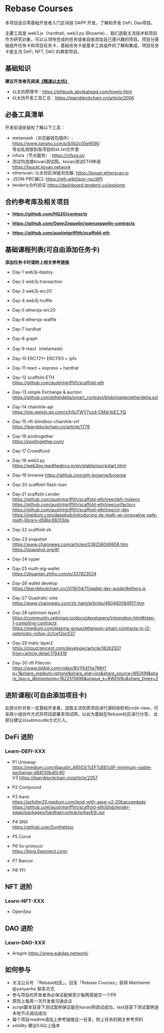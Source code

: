 # Rebase Courses

本项目适合零基础开发者入门区块链 DAPP 开发，了解和开发 DeFi, Dao项目。  

主要工具是 web3.js（hardhat), web3.py (Brownie) ，我们选取主流技术和项目作为研究对象，可以认领待完成的任务或者自由添加自己感兴趣的项目。项目分基础组件任务卡和项目任务卡，基础任务卡是基本工具组件的了解和集成，项目任务卡是主流 DeFi, NFT, DAO 的典型项目。  


## 基础知识

**建议开发者先阅读[《精通以太坊》](https://github.com/inoutcode/ethereum_book)**   

- 以太坊原理书：https://ethbook.abyteahead.com/howto.html  
- 以太坊开发工具汇总：https://learnblockchain.cn/article/2006  

## 必备工具清单  
开发前请安装和了解以下工具：  
- metamask（浏览器钱包插件）: https://www.jianshu.com/p/b5b2c05e9090  
导出私钥放到各项目的sk.txt文件里  
- infura（节点服务）: https://infura.io/  
- 测试均连接kovan测试网，kovan测试ETH申请: https://faucet.kovan.network  
- etherscan: 以太坊区块链浏览器: https://kovan.etherscan.io  
- JSON-PRC接口: https://eth.wiki/json-rpc/API  
- tenderly合约验证 https://dashboard.tenderly.co/explorer  


## 合约参考库及相关项目
- **https://github.com/HQ20/contracts**
  
- **https://github.com/OpenZeppelin/openzeppelin-contracts** 

- **https://github.com/austintgriffith/scaffold-eth**    


## 基础课程列表(可自由添加任务卡)
**添加任务卡时请附上相关参考链接**
- Day-1 web3j-deploy 
- Day-2 web3j-transaction 
- Day-3 web3j-erc20
- Day-4 web3j-truffle
- Day-5 ethersjs-erc20
- Day-6 ethersjs-waffle
- Day-7 hardhat  
- Day-8 graph  
- Day-9 react（metamask)  
- Day-10  ERC721+ ERC1155 + ipfs  
- Day-11 react + express + hardhat  

- Day-12 scaffold-ETH  
  https://github.com/austintgriffith/scaffold-eth  

- Day-13 simple Exchange & auction  
https://github.com/etherdelta/smart_contract/blob/master/etherdelta.sol  

- Day-14 chainlink-api  
https://mp.weixin.qq.com/s/h0uTWY7vzd-CMdr1pE7_YQ  

- Day-15 nft-blindbox-chainlink-vrf  
https://learnblockchain.cn/article/1776  

- Day-16 pooltogether  
 https://pooltogether.com/ 

- Day-17 Crowdfund  

- Day-18 web3.py  
https://web3py.readthedocs.io/en/stable/quickstart.html  

- Day-19 brownie 
https://github.com/eth-brownie/brownie 

- Day-20 scaffold-flash-loan  

- Day-21 scaffold-Lender  
https://github.com/austintgriffith/scaffold-eth/tree/defi-rtokens  
https://github.com/austintgriffith/scaffold-eth/tree/unifactory  
https://github.com/austintgriffith/scaffold-eth/tree/clr-dev  
https://medium.com/dapphub/introducing-ds-math-an-innovative-safe-math-library-d58bc88313da  

- Day-22 scaffold-zk  

- Day-23 snapshot  
https://www.chainnews.com/articles/038258049958.htm    
https://snapshot.org/#/  

- Day-24 vyper  

- Day-25 multi-sig-wallet  
https://zhuanlan.zhihu.com/p/337823524  

- Day-26 wallet develop  
https://learnblockchain.cn/2019/04/11/wallet-dev-guide/#ethers.js  

- Day-27 Quadratic vote  
https://www.chainnews.com/zh-hant/articles/460460084917.htm  

- Day-28 optimism layer2  
https://community.optimism.io/docs/developers/integration.html#step-1-compiling-contracts   
https://medium.com/plasma-group/ethereum-smart-contracts-in-l2-optimistic-rollup-2c1cef2ec537  

- Day-29 matic layer2  
  https://cloud.tencent.com/developer/article/1828250?from=article.detail.1794419

- Day-30 nft Filecoin     
  https://www.bilibili.com/video/BV1j5411w7MH?p=1&share_medium=iphone&share_plat=ios&share_source=WEIXIN&share_tag=s_i&timestamp=1622515696&unique_k=RWDVRu&share_times=2

## 进阶课程(可自由添加项目卡)
 此部分针对有一定基础开发者，选取主流优质项目进行源码剖析和code view。可采用小组协作方式将项目部署至测试网，以此为基础在Rebase社区进行分享。 
 此部分建议以submoudle方式引入。
## DeFi 进阶
### Learn-DEFI-XXX   

- P1 Uniswap  
https://medium.com/@austin_48503/%EF%B8%8F-minimum-viable-exchange-d84f30bd0c90   
V3 https://learnblockchain.cn/article/2357  

- P2 Compound  

- P3 Aave  
  https://azfuller20.medium.com/lend-with-aave-v2-20bacceedade    
  https://github.com/austintgriffith/scaffold-eth/blob/lender-swap/packages/hardhat/contracts/AavEth.sol  

- P4 SNX  
https://github.com/Synthetixio  

- P5 Curve  

- P6 0x-protocol  
https://blog.0xproject.com/  

- P7 Bancor  

- P8 YFI  


## NFT 进阶

### Learn-NFT-XXX   
- OpenSea


## DAO 进阶 
### Learn-DAO-XXX  
- Aragon
   https://www.subdao.network/  


## 如何参与

- 关注公众号 「Rebase社区」，回复「Rebase Courses」获得 Maintainer @yanyanho 联系方式
- 参与项目的开发者务必保证能够至少每两周提交一个PR
- 原则上每周一次开发者沟通会议
- script脚本目录下测试案例保证能在kovan网调试成功，test目录下测试案例连本地节点调试成功 
- 每个项目readme请加上参考链接这一目录，附上任务的相关参考资料
- solidity 建议0.6以上版本  

